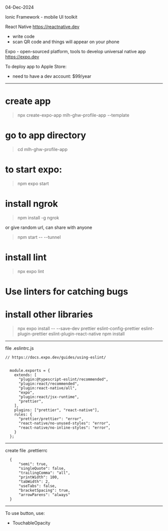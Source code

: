 04-Dec-2024

Ionic Framework - mobile UI toolkit

React Native 
https://reactnative.dev
- write code
- scan QR code and things will appear on your phone

Expo - open-sourced platform, tools to develop universal native app
https://expo.dev

To deploy app to Apple Store:
- need to have a dev account: $99/year

--------------------------------------
# create app
> npx create-expo-app mlh-ghw-profile-app --template

# go to app directory
> cd mlh-ghw-profile-app

# to start expo:
> npm expo start 

# install ngrok
> npm install -g ngrok

or give random url, can share with anyone
> npm start -- --tunnel

# install lint
> npx expo lint

# Use linters for catching bugs

# install other libraries
> npx expo install -- --save-dev prettier eslint-config-prettier eslint-plugin-prettier eslint-plugin-react-native
> npm install
---------------------------------------------
file .eslintrc.js
```
// https://docs.expo.dev/guides/using-eslint/
  
 
  module.exports = {
    extends: [
      "plugin:@typescript-eslint/recommended",
      "plugin:react/recommended",
      "plugin:react-native/all",
      "expo",
      "plugin:react/jsx-runtime",
      "prettier",
    ],
    plugins: ["prettier", "react-native"],
    rules: {
      "prettier/prettier": "error",
      "react-native/no-unused-styles": "error",
      "react-native/no-inline-styles": "error",
    }
  };
```
---------------------------------------------
create file .prettierrc

```
  {
      "semi": true,
      "singleQuote": false,
      "trailingComma": "all",
      "printWidth": 100,
      "tabWidth": 2,
      "useTabs": false,
      "bracketSpacing": true,
      "arrowParens": "always"
  }
```
---------------------------------------------
To use button, use:
- TouchableOpacity
